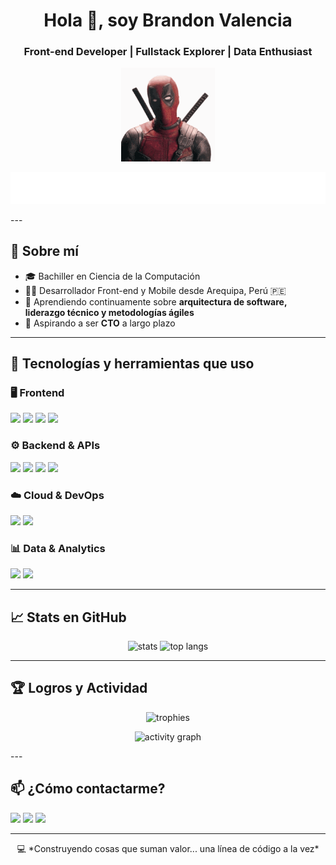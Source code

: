 <h1 align="center">Hola 👋, soy Brandon Valencia</h1>
<h3 align="center">Front-end Developer | Fullstack Explorer | Data Enthusiast</h3>

<p align="center">
  <img src="https://github.com/DarrySX/DarrySX/blob/main/loveDeadpool.gif" width="150" />
</p>

<p align="center">
  <img src="https://github.com/DarrySX/DarrySX/blob/main/descarga.svg" />
</p>
---

## 🧠 Sobre mí

- 🎓 Bachiller en Ciencia de la Computación  
- 👨‍💻 Desarrollador Front-end y Mobile desde Arequipa, Perú 🇵🇪  
- 🌱 Aprendiendo continuamente sobre **arquitectura de software, liderazgo técnico y metodologías ágiles**
- 🧭 Aspirando a ser **CTO** a largo plazo

---

## 🚀 Tecnologías y herramientas que uso

### 🖥️ Frontend
<p align="left">
  <img src="https://img.shields.io/badge/React-20232A?style=for-the-badge&logo=react&logoColor=61DAFB"/>
  <img src="https://img.shields.io/badge/React_Native-20232A?style=for-the-badge&logo=react&logoColor=61DAFB"/>
  <img src="https://img.shields.io/badge/Tailwind_CSS-06B6D4?style=for-the-badge&logo=tailwindcss&logoColor=white"/>
  <img src="https://img.shields.io/badge/Astro-000000?style=for-the-badge&logo=astro&logoColor=white"/>
</p>

### ⚙️ Backend & APIs
<p align="left">
  <img src="https://img.shields.io/badge/NestJS-E0234E?style=for-the-badge&logo=nestjs&logoColor=white"/>
  <img src="https://img.shields.io/badge/Spring_Boot-6DB33F?style=for-the-badge&logo=spring-boot&logoColor=white"/>
  <img src="https://img.shields.io/badge/Django-092E20?style=for-the-badge&logo=django&logoColor=white"/>
  <img src="https://img.shields.io/badge/Node.js-339933?style=for-the-badge&logo=nodedotjs&logoColor=white"/>
</p>

### ☁️ Cloud & DevOps
<p align="left">
  <img src="https://img.shields.io/badge/AWS-232F3E?style=for-the-badge&logo=amazon-aws&logoColor=white"/>
  <img src="https://img.shields.io/badge/GitHub_Actions-2088FF?style=for-the-badge&logo=github-actions&logoColor=white"/>
</p>

### 📊 Data & Analytics
<p align="left">
  <img src="https://img.shields.io/badge/PowerBI-F2C811?style=for-the-badge&logo=powerbi&logoColor=black"/>
  <img src="https://img.shields.io/badge/Excel-217346?style=for-the-badge&logo=microsoft-excel&logoColor=white"/>
</p>

---

## 📈 Stats en GitHub

<p align="center">
  <img src="https://github-readme-stats.vercel.app/api?username=DarrySX&show_icons=true&theme=tokyonight&include_all_commits=true&count_private=true&rank_icon=github" alt="stats" />
  <img src="https://github-readme-stats.vercel.app/api/top-langs/?username=DarrySX&layout=compact&theme=tokyonight" alt="top langs" />
</p>

---

## 🏆 Logros y Actividad

<p align="center">
  <img src="https://github-profile-trophy.vercel.app/?username=DarrySX&theme=monokai&margin-w=15&no-bg=true&column=7" alt="trophies" />
</p>

<p align="center">
  <img src="https://github-readme-activity-graph.vercel.app/graph?username=DarrySX&theme=tokyo-night&bg_color=1a1b27&hide_border=true" alt="activity graph" />
</p>
---

## 📫 ¿Cómo contactarme?

<p align="left">
  <a href="mailto:brandon.valencia.calderon@gmail.com"><img src="https://img.shields.io/badge/Gmail-D14836?style=for-the-badge&logo=gmail&logoColor=white"/></a>
  <a href="https://www.linkedin.com/in/brandon-valenciac/"><img src="https://img.shields.io/badge/LinkedIn-blue?style=for-the-badge&logo=linkedin&logoColor=white"/></a>
  <a href="https://tusitio.dev"><img src="https://img.shields.io/badge/Portafolio-000?style=for-the-badge&logo=githubpages&logoColor=white"/></a>
</p>

---

<p align="center">
  💻 *Construyendo cosas que suman valor... una línea de código a la vez*
</p>
